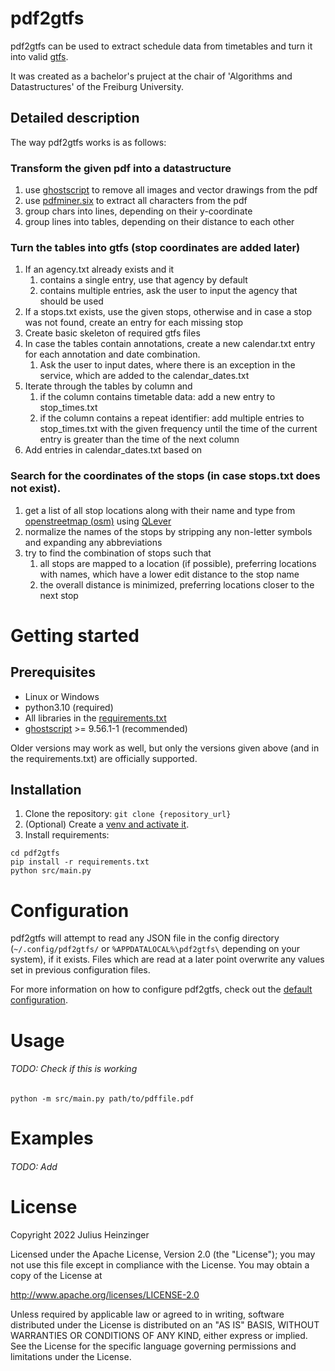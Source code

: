 # pdf2gtfs
pdf2gtfs can be used to extract schedule data from timetables
and turn it into valid [gtfs](https://developers.google.com/transit/gtfs).

It was created as a bachelor's pruject at the chair of 'Algorithms and Datastructures'
of the Freiburg University.


## Detailed description
The way pdf2gtfs works is as follows:
### Transform the given pdf into a datastructure
1. use [ghostscript](https://www.ghostscript.com/)
  to remove all images and vector drawings from the pdf
2. use [pdfminer.six](https://pdfminersix.readthedocs.io/en/latest/)
  to extract all characters from the pdf
3. group chars into lines, depending on their y-coordinate
4. group lines into tables, depending on their distance to each other

### Turn the tables into gtfs (stop coordinates are added later)
1. If an agency.txt already exists and it
   1. contains a single entry, use that agency by default
   2. contains multiple entries, ask the user to input the agency that should be used
2. If a stops.txt exists, use the given stops, otherwise and in case a stop was not found,
  create an entry for each missing stop
3. Create basic skeleton of required gtfs files
4. In case the tables contain annotations, create a new calendar.txt entry
  for each annotation and date combination.
   1. Ask the user to input dates, where there is an exception in the service,
   which are added to the calendar_dates.txt
5. Iterate through the tables by column and
   1. if the column contains timetable data: add a new entry to stop_times.txt
   2. if the column contains a repeat identifier: add multiple entries to
  stop_times.txt with the given frequency until the time of the current entry
  is greater than the time of the next column
6. Add entries in calendar_dates.txt based on

### Search for the coordinates of the stops (in case stops.txt does not exist).
1. get a list of all stop locations along with their name and type
  from [openstreetmap (osm)](https://www.openstreetmap.org) using [QLever](https://github.com/ad-freiburg/qlever)
2. normalize the names of the stops by stripping any non-letter symbols
  and expanding any abbreviations
3. try to find the combination of stops such that
   1. all stops are mapped to a location (if possible),
     preferring locations with names, which have a lower edit distance to the stop name
   2. the overall distance is minimized,
     preferring locations closer to the next stop


# Getting started
## Prerequisites
- Linux or Windows
- python3.10 (required)
- All libraries in the [requirements.txt](requirements.txt)
- [ghostscript](https://www.ghostscript.com/) >= 9.56.1-1 (recommended)

Older versions may work as well, but only the versions given above
(and in the requirements.txt) are officially supported.

## Installation
1. Clone the repository: `git clone {repository_url}`
2. (Optional) Create a
[venv and activate it](https://docs.python.org/3/library/venv.html).
3. Install requirements:
```
cd pdf2gtfs
pip install -r requirements.txt
python src/main.py
```


# Configuration
pdf2gtfs will attempt to read any JSON file in the config directory
(`~/.config/pdf2gtfs/` or `%APPDATALOCAL%\pdf2gtfs\` depending on your system),
if it exists. Files which are read at a later point overwrite any values set
in previous configuration files.

For more information on how to configure pdf2gtfs, check out the
[default configuration](config.template.yaml).


# Usage
###### TODO: Check if this is working
`python -m src/main.py path/to/pdffile.pdf`


# Examples
###### TODO: Add

# License
Copyright 2022 Julius Heinzinger

Licensed under the Apache License, Version 2.0 (the "License");
you may not use this file except in compliance with the License.
You may obtain a copy of the License at

 http://www.apache.org/licenses/LICENSE-2.0

Unless required by applicable law or agreed to in writing, software
distributed under the License is distributed on an "AS IS" BASIS,
WITHOUT WARRANTIES OR CONDITIONS OF ANY KIND, either express or implied.
See the License for the specific language governing permissions and
limitations under the License.
